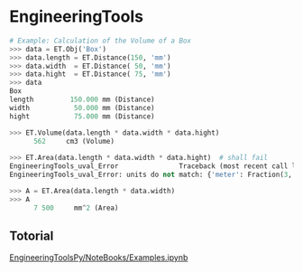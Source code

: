 # EngineeringTools

```python
# Example: Calculation of the Volume of a Box
>>> data = ET.Obj('Box')
>>> data.length = ET.Distance(150, 'mm')
>>> data.width  = ET.Distance( 50, 'mm')
>>> data.hight  = ET.Distance( 75, 'mm')
>>> data
Box
length	       150.000 mm (Distance)
width	        50.000 mm (Distance)
hight	        75.000 mm (Distance)

>>> ET.Volume(data.length * data.width * data.hight)
      562     cm3 (Volume)
      
>>> ET.Area(data.length * data.width * data.hight)  # shall fail
EngineeringTools_uval_Error               Traceback (most recent call last)
EngineeringTools_uval_Error: units do not match: {'meter': Fraction(3, 1)} != {'meter': 2}

>>> A = ET.Area(data.length * data.width)
>>> A
      7 500     mm^2 (Area)

```


## Totorial

[EngineeringToolsPy/NoteBooks/Examples.ipynb](EngineeringToolsPy/NoteBooks/Examples.ipynb)

